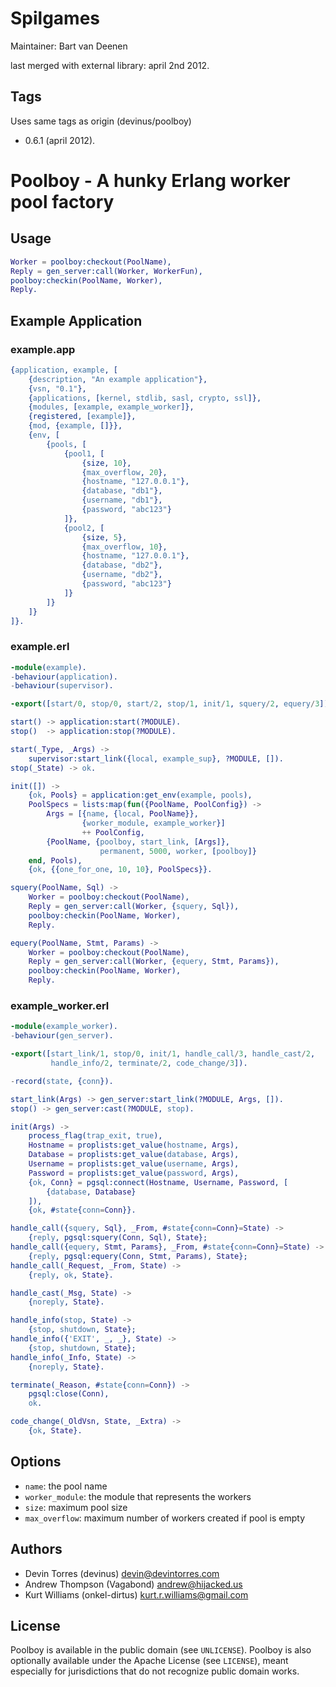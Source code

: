 Spilgames
==========
Maintainer: Bart van Deenen

last merged with external library: april 2nd 2012.

## Tags
Uses same tags as origin (devinus/poolboy)

* 0.6.1  (april 2012). 


Poolboy - A hunky Erlang worker pool factory
============================================

Usage
-----

```erlang
Worker = poolboy:checkout(PoolName),
Reply = gen_server:call(Worker, WorkerFun),
poolboy:checkin(PoolName, Worker),
Reply.
```

Example Application
-------------------

### example.app

```erlang
{application, example, [
    {description, "An example application"},
    {vsn, "0.1"},
    {applications, [kernel, stdlib, sasl, crypto, ssl]},
    {modules, [example, example_worker]},
    {registered, [example]},
    {mod, {example, []}},
    {env, [
        {pools, [
            {pool1, [
                {size, 10},
                {max_overflow, 20},
                {hostname, "127.0.0.1"},
                {database, "db1"},
                {username, "db1"},
                {password, "abc123"}
            ]},
            {pool2, [
                {size, 5},
                {max_overflow, 10},
                {hostname, "127.0.0.1"},
                {database, "db2"},
                {username, "db2"},
                {password, "abc123"}
            ]}
        ]}
    ]}
]}.
```

### example.erl

```erlang
-module(example).
-behaviour(application).
-behaviour(supervisor).

-export([start/0, stop/0, start/2, stop/1, init/1, squery/2, equery/3]).

start() -> application:start(?MODULE).
stop()  -> application:stop(?MODULE).

start(_Type, _Args) ->
    supervisor:start_link({local, example_sup}, ?MODULE, []).
stop(_State) -> ok.

init([]) ->
    {ok, Pools} = application:get_env(example, pools),
    PoolSpecs = lists:map(fun({PoolName, PoolConfig}) ->
        Args = [{name, {local, PoolName}},
                {worker_module, example_worker}]
                ++ PoolConfig,
        {PoolName, {poolboy, start_link, [Args]},
                    permanent, 5000, worker, [poolboy]}
    end, Pools),
    {ok, {{one_for_one, 10, 10}, PoolSpecs}}.

squery(PoolName, Sql) ->
    Worker = poolboy:checkout(PoolName),
    Reply = gen_server:call(Worker, {squery, Sql}),
    poolboy:checkin(PoolName, Worker),
    Reply.

equery(PoolName, Stmt, Params) ->
    Worker = poolboy:checkout(PoolName),
    Reply = gen_server:call(Worker, {equery, Stmt, Params}),
    poolboy:checkin(PoolName, Worker),
    Reply.
```

### example_worker.erl

```erlang
-module(example_worker).
-behaviour(gen_server).

-export([start_link/1, stop/0, init/1, handle_call/3, handle_cast/2,
         handle_info/2, terminate/2, code_change/3]).

-record(state, {conn}).

start_link(Args) -> gen_server:start_link(?MODULE, Args, []).
stop() -> gen_server:cast(?MODULE, stop).

init(Args) ->
    process_flag(trap_exit, true),
    Hostname = proplists:get_value(hostname, Args),
    Database = proplists:get_value(database, Args),
    Username = proplists:get_value(username, Args),
    Password = proplists:get_value(password, Args),
    {ok, Conn} = pgsql:connect(Hostname, Username, Password, [
        {database, Database}
    ]),
    {ok, #state{conn=Conn}}.

handle_call({squery, Sql}, _From, #state{conn=Conn}=State) ->
    {reply, pgsql:squery(Conn, Sql), State};
handle_call({equery, Stmt, Params}, _From, #state{conn=Conn}=State) ->
    {reply, pgsql:equery(Conn, Stmt, Params), State};
handle_call(_Request, _From, State) ->
    {reply, ok, State}.

handle_cast(_Msg, State) ->
    {noreply, State}.

handle_info(stop, State) ->
    {stop, shutdown, State};
handle_info({'EXIT', _, _}, State) ->
    {stop, shutdown, State};
handle_info(_Info, State) ->
    {noreply, State}.

terminate(_Reason, #state{conn=Conn}) ->
    pgsql:close(Conn),
    ok.

code_change(_OldVsn, State, _Extra) ->
    {ok, State}.
```

Options
-------

- `name`: the pool name
- `worker_module`: the module that represents the workers
- `size`: maximum pool size
- `max_overflow`: maximum number of workers created if pool is empty

Authors
-------
- Devin Torres (devinus) <devin@devintorres.com>
- Andrew Thompson (Vagabond) <andrew@hijacked.us>
- Kurt Williams (onkel-dirtus) <kurt.r.williams@gmail.com>

License
-------
Poolboy is available in the public domain (see `UNLICENSE`).
Poolboy is also optionally available under the Apache License (see `LICENSE`),
meant especially for jurisdictions that do not recognize public domain works.
